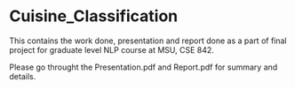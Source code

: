# Cuisine_Classification
This contains the work done, presentation and report done as a part of final project for graduate level NLP course at MSU, CSE 842.

Please go throught the Presentation.pdf and Report.pdf for summary and details.
